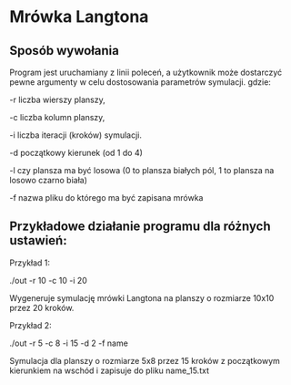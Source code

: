 # Mrówka Langtona


## Sposób wywołania
Program jest uruchamiany z linii poleceń, a użytkownik może dostarczyć pewne argumenty w celu dostosowania parametrów symulacji.
gdzie:

-r liczba wierszy planszy,

-c liczba kolumn planszy,

-i liczba iteracji (kroków) symulacji.

-d początkowy kierunek (od 1 do 4)

-l czy plansza ma być losowa (0 to plansza białych pól, 1 to plansza na losowo czarno biała)

-f nazwa pliku do którego ma być zapisana mrówka


## Przykładowe działanie programu dla różnych ustawień:
Przykład 1:

./out -r 10 -c 10 -i 20

Wygeneruje symulację mrówki Langtona na planszy o rozmiarze 10x10 przez 20 kroków.

Przykład 2:

./out -r 5 -c 8 -i 15 -d 2 -f name

Symulacja dla planszy o rozmiarze 5x8 przez 15 kroków z początkowym kierunkiem na wschód i zapisuje do pliku name_15.txt
